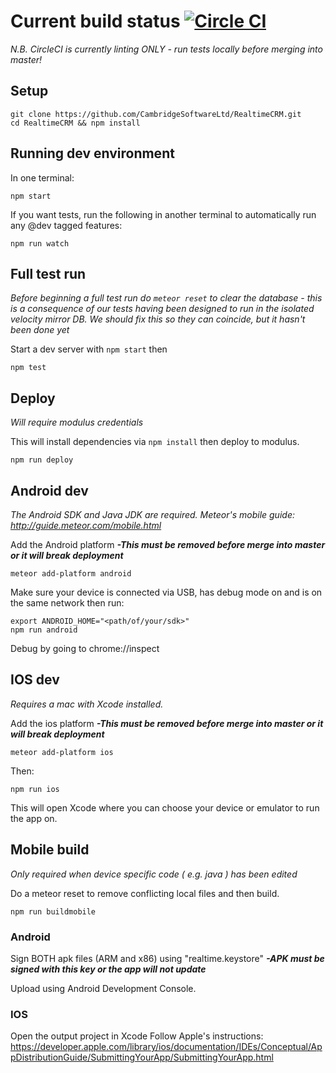 # Current build status [![Circle CI](https://circleci.com/gh/CambridgeSoftwareLtd/RealtimeCRM.svg?style=svg&circle-token=6b8bfe9947235a21201212c7cacaaf287b6cf761)](https://circleci.com/gh/CambridgeSoftwareLtd/RealtimeCRM)

*N.B. CircleCI is currently linting ONLY - run tests locally before merging into master!*

## Setup

```
git clone https://github.com/CambridgeSoftwareLtd/RealtimeCRM.git
cd RealtimeCRM && npm install
```

## Running dev environment

In one terminal:

```
npm start
```

If you want tests, run the following in another terminal to automatically run any @dev tagged features:

```
npm run watch
```

## Full test run

*Before beginning a full test run do `meteor reset` to clear the database - this is a consequence of our tests having been designed to run in the isolated velocity mirror DB. We should fix this so they can coincide, but it hasn't been done yet*

Start a dev server with `npm start` then

```
npm test
```

## Deploy

*Will require modulus credentials*

This will install dependencies via `npm install` then deploy to modulus.

```
npm run deploy
```

## Android dev
*The Android SDK and Java JDK are required. Meteor's mobile guide: http://guide.meteor.com/mobile.html*

Add the Android platform ***-This must be removed before merge into master or it will break deployment***

```
meteor add-platform android
```

Make sure your device is connected via USB, has debug mode on and is on the same network then run:

```
export ANDROID_HOME="<path/of/your/sdk>"
npm run android
```
Debug by going to chrome://inspect

## IOS dev
*Requires a mac with Xcode installed.*

Add the ios platform ***-This must be removed before merge into master or it will break deployment***

```
meteor add-platform ios
```

Then:

```
npm run ios
```

This will open Xcode where you can choose your device or emulator to run the app on.

## Mobile build
*Only required when device specific code ( e.g. java ) has been edited*

Do a meteor reset to remove conflicting local files and then build.

```
npm run buildmobile
```
### Android

Sign BOTH apk files (ARM and x86) using "realtime.keystore" ***-APK must be signed with this key or the app will not update***

Upload using Android Development Console.

### IOS

Open the output project in Xcode
Follow Apple's instructions: https://developer.apple.com/library/ios/documentation/IDEs/Conceptual/AppDistributionGuide/SubmittingYourApp/SubmittingYourApp.html
